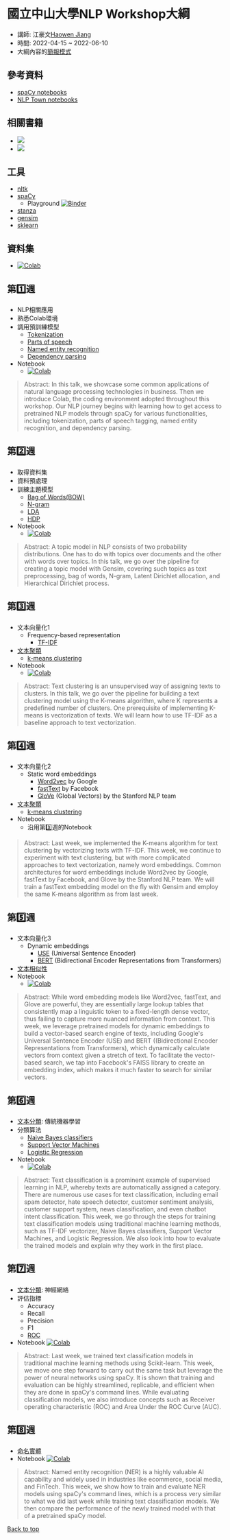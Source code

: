 # 國立中山大學NLP Workshop大綱
- 講師: 江豪文[Haowen Jiang](https://howard-haowen.rohan.tw/)
- 時間: 2022-04-15 ~ 2022-06-10
- 大綱內容的[簡報模式](https://hackmd.io/@howard-haowen/nsysu-workshop#/)

## 參考資料
- [spaCy notebooks](https://github.com/explosion/spacy-notebooks)
- [NLP Town notebooks](https://github.com/nlptown/nlp-notebooks)

## 相關書籍
- ![](https://i.gr-assets.com/images/S/compressed.photo.goodreads.com/books/1630086235l/58870327._SX318_.jpg)
- ![](https://i.gr-assets.com/images/S/compressed.photo.goodreads.com/books/1591328063l/53832790._SX318_.jpg)

## 工具
- [nltk](https://www.nltk.org/)
- [spaCy](https://spacy.io/)
  - Playground [![Binder](https://mybinder.org/badge_logo.svg)](https://mybinder.org/v2/gh/howard-haowen/rise-env/main?urlpath=git-pull%3Frepo%3Dhttps%253A%252F%252Fgithub.com%252Fhoward-haowen%252FNLP-demos%26urlpath%3Dtree%252FNLP-demos%252Fspacy_playground.ipynb%26branch%3Dmain)
- [stanza](https://stanfordnlp.github.io/stanza/)
- [gensim](https://radimrehurek.com/gensim/)
- [sklearn](https://scikit-learn.org/stable/)

## 資料集
- [![Colab](https://colab.research.google.com/assets/colab-badge.svg)](https://colab.research.google.com/github/howard-haowen/NLP-demos/blob/main/nlp_datasets.ipynb)

## 第1️⃣週
- NLP相關應用
- 熟悉Colab環境
- 調用預訓練模型
  - [Tokenization](https://en.wikipedia.org/wiki/Lexical_analysis#Tokenization)
  - [Parts of speech](https://en.wikipedia.org/wiki/Part_of_speech)
  - [Named entity recognition](https://en.wikipedia.org/wiki/Named-entity_recognition)
  - [Dependency parsing](https://en.wikipedia.org/wiki/Syntactic_parsing_(computational_linguistics)#Dependency_parsing)
- Notebook
  - [![Colab](https://colab.research.google.com/assets/colab-badge.svg)](https://colab.research.google.com/github/howard-haowen/NLP-demos/blob/main/NSYSU/W01-use-pretrained-models.ipynb)

> Abstract: In this talk, we showcase some common applications of natural language processing technologies in business. Then we introduce Colab, the coding environment adopted throughout this workshop. Our NLP journey begins with learning how to get access to pretrained NLP models through spaCy for various functionalities, including tokenization, parts of speech tagging, named entity recognition, and dependency parsing.

## 第2️⃣週
- 取得資料集
- 資料預處理
- 訓練主題模型
  - [Bag of Words(BOW)](https://en.wikipedia.org/wiki/Bag-of-words_model)
  - [N-gram](https://en.wikipedia.org/wiki/N-gram)
  - [LDA](https://en.wikipedia.org/wiki/Latent_Dirichlet_allocation)
  - [HDP](https://en.wikipedia.org/wiki/Hierarchical_Dirichlet_process)
- Notebook
  - [![Colab](https://colab.research.google.com/assets/colab-badge.svg)](https://colab.research.google.com/github/howard-haowen/NLP-demos/blob/main/NSYSU/W02-topic-modelling.ipynb)

> Abstract: A topic model in NLP consists of two probability distributions. One has to do with topics over documents and the other with words over topics. In this talk, we go over the pipeline for creating a topic model with Gensim, covering such topics as text preprocessing, bag of words, N-gram, Latent Dirichlet allocation, and Hierarchical Dirichlet process.
    
## 第3️⃣週
- 文本向量化1
  - Frequency-based representation 
    - [TF-IDF](https://en.wikipedia.org/wiki/Tf%E2%80%93idf)
- [文本聚類](https://en.wikipedia.org/wiki/Document_clustering)
  - [k-means clustering](https://en.wikipedia.org/wiki/K-means_clustering) 
- Notebook
  - [![Colab](https://colab.research.google.com/assets/colab-badge.svg)](https://colab.research.google.com/github/howard-haowen/NLP-demos/blob/main/NSYSU/W03-document-vectorization-and-clustering.ipynb)

> Abstract: Text clustering is an unsupervised way of assigning texts to clusters. In this talk, we go over the pipeline for building a text clustering model using the K-means algorithm, where K represents a predefined number of clusters. One prerequisite of implementing K-means is vectorization of texts. We will learn how to use TF-IDF as a baseline approach to text vectorization. 

## 第4️⃣週
- 文本向量化2
  - Static word embeddings 
    - [Word2vec](https://en.wikipedia.org/wiki/Word2vec) by Google
    - [fastText](https://en.wikipedia.org/wiki/FastText) by Facebook
    - [GloVe](https://en.wikipedia.org/wiki/GloVe) (Global Vectors) by the Stanford NLP team
- [文本聚類](https://en.wikipedia.org/wiki/Document_clustering)
  - [k-means clustering](https://en.wikipedia.org/wiki/K-means_clustering) 
- Notebook
  - 沿用第3️⃣週的Notebook

> Abstract: Last week, we implemented the K-means algorithm for text clustering by vectorizing texts with TF-IDF. This week, we continue to experiment with text clustering, but with more complicated approaches to text vectorization, namely word embeddings. Common architectures for word embeddings include Word2vec by Google, fastText by Facebook, and Glove by the Stanford NLP team. We will train a fastText embedding model on the fly with Gensim and employ the same K-means algorithm as from last week.

## 第5️⃣週
- 文本向量化3
  - Dynamic embeddings 
    - [USE](https://tfhub.dev/google/universal-sentence-encoder/4) (Universal Sentence Encoder)
    - [BERT](https://en.wikipedia.org/wiki/BERT_(language_model)) (Bidirectional Encoder Representations from Transformers)
- [文本相似性](https://en.wikipedia.org/wiki/Semantic_similarity#In_natural_language_processing)
- Notebook
  - [![Colab](https://colab.research.google.com/assets/colab-badge.svg)](https://colab.research.google.com/github/howard-haowen/NLP-demos/blob/main/NSYSU/W05-transformer-and-document-similarity.ipynb)

> Abstract: While word embedding models like Word2vec, fastText, and Glove are powerful, they are essentially large lookup tables that consistently map a linguistic token to a fixed-length dense vector, thus failing to capture more nuanced information from context. This week, we leverage pretrained models for dynamic embeddings to build a vector-based search engine of texts, including Google's Universal Sentence Encoder (USE) and BERT ((Bidirectional Encoder Representations from Transformers), which dynamically calculate vectors from context given a stretch of text. To facilitate the vector-based search, we tap into Facebook's FAISS library to create an embedding index, which makes it much faster to search for similar vectors.

## 第6️⃣週
- [文本分類](https://en.wikipedia.org/wiki/Document_classification): 傳統機器學習
- 分類算法
  - [Naive Bayes classifiers](https://www.geeksforgeeks.org/naive-bayes-classifiers/?ref=leftbar-rightbar)
  - [Support Vector Machines](https://www.geeksforgeeks.org/support-vector-machine-algorithm/?ref=gcse)
  - [Logistic Regression](https://www.geeksforgeeks.org/understanding-logistic-regression/?ref=gcse)
- Notebook
  - [![Colab](https://colab.research.google.com/assets/colab-badge.svg)](https://colab.research.google.com/github/howard-haowen/NLP-demos/blob/main/NSYSU/W06-text-classification-with-scikit-learn.ipynb)

> Abstract: Text classification is a prominent example of supervised learning in NLP, whereby texts are automatically assigned a category. There are numerous use cases for text classification, including email spam detector, hate speech detector, customer sentiment analysis, customer support system, news classification, and even chatbot intent classification. This week, we go through the steps for training text classification models using traditional machine learning methods, such as TF-IDF vectorizer, Naive Bayes classifiers, Support Vector Machines, and Logistic Regression. We also look into how to evaluate the trained models and explain why they work in the first place.

## 第7️⃣週
- [文本分類](https://en.wikipedia.org/wiki/Document_classification): 神經網絡
- 評估指標
  - Accuracy
  - Recall
  - Precision
  - F1
  - [ROC](https://en.wikipedia.org/wiki/Receiver_operating_characteristic)
- Notebook [![Colab](https://colab.research.google.com/assets/colab-badge.svg)](https://colab.research.google.com/github/howard-haowen/NLP-demos/blob/main/NSYSU/W07-text-classification-with-spacy.ipynb)

> Abstract: Last week, we trained text classification models in traditional machine learning methods using Scikit-learn. This week, we move one step forward to carry out the same task but leverage the power of neural networks using spaCy. It is shown that training and evaluation can be highly streamlined, replicable, and efficient when they are done in spaCy's command lines. While evaluating classification models, we also introduce concepts such as Receiver operating characteristic (ROC) and Area Under the ROC Curve (AUC).

## 第8️⃣週
- [命名實體](https://en.wikipedia.org/wiki/Named-entity_recognition)
- Notebook [![Colab](https://colab.research.google.com/assets/colab-badge.svg)](https://colab.research.google.com/github/howard-haowen/NLP-demos/blob/main/NSYSU/W08-extracting-named-entities-with-spacy.ipynb)

> Abstract: Named entity recognition (NER) is a highly valuable AI capability and widely used in industries like ecommerce, social media, and FinTech. This week, we show how to train and evaluate NER models using spaCy's command lines, which is a process very similar to what we did last week while training text classification models. We then compare the performance of the newly trained model with that of a pretrained spaCy model.

[Back to top](https://howard-haowen.rohan.tw/NLP-demos/nsysu_workshop)
